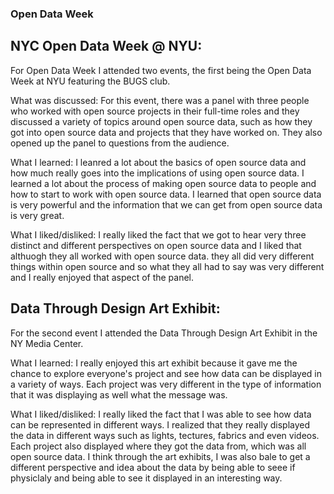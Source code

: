 ### Open Data Week 

## NYC Open Data Week @ NYU: 
For Open Data Week I attended two events, the first being the Open Data Week at NYU featuring the BUGS club. 

What was discussed: For this event, there was a panel with three people who worked with open source projects in their full-time roles and they discussed a variety of topics around open source data, such as how they got into open source data and projects that they have worked on. They also opened up the panel to questions from the audience. 

What I learned: I leanred a lot about the basics of open source data and how much really goes into the implications of using open source data. I learned a lot about the process of making open source data to people and how to start to work with open source data. I learned that open source data is very powerful and the information that we can get from open source data is very great. 

What I liked/disliked: I really liked the fact that we got to hear very three distinct and different perspectives on open source data and I liked that althuogh they all worked with open source data. they all did very different things within open source and so what they all had to say was very different and I really enjoyed that aspect of the panel. 

## Data Through Design Art Exhibit: 
For the second event I attended the Data Through Design Art Exhibit in the NY Media Center.

What I learned: I really enjoyed this art exhibit because it gave me the chance to explore everyone's project and see how data can be displayed in a variety of ways. Each project was very different in the type of information that it was displaying as well what the message was.

What I liked/disliked: I really liked the fact that I was able to see how data can be represented in different ways. I realized that they really displayed the data in different ways such as lights, tectures, fabrics and even videos. Each project also displayed where they got the data from, which was all open source data. I think through the art exhibits, I was also bale to get a different perspective and idea about the data by being able to seee if physiclaly and being able to see it displayed in an interesting way. 
